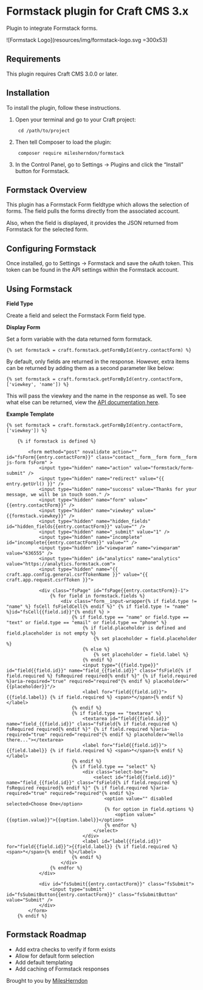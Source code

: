 # Formstack plugin for Craft CMS 3.x

Plugin to integrate Formstack forms.

![Formstack Logo](resources/img/formstack-logo.svg =300x53)

## Requirements

This plugin requires Craft CMS 3.0.0 or later.

## Installation

To install the plugin, follow these instructions.

1. Open your terminal and go to your Craft project:

        cd /path/to/project

2. Then tell Composer to load the plugin:

        composer require milesherndon/formstack

3. In the Control Panel, go to Settings → Plugins and click the “Install” button for Formstack.

## Formstack Overview

This plugin has a Formstack Form fieldtype which allows the selection of forms. The field pulls the forms directly from the associated account.

Also, when the field is displayed, it provides the JSON returned from Formstack for the selected form.

## Configuring Formstack

Once installed, go to Settings -> Formstack and save the oAuth token. This token can be found in the API settings within the Formstack account.

## Using Formstack

**Field Type**

Create a field and select the Formstack Form field type.

**Display Form**

Set a form variable with the data returned form formstack.

```{% set formstack = craft.formstack.getFormById(entry.contactForm) %}```

By default, only fields are returned in the response. However, extra items can be returned by adding them as a second parameter like below:

```{% set formstack = craft.formstack.getFormById(entry.contactForm, ['viewkey', 'name']) %}```

This will pass the viewkey and the name in the response as well. To see what else can be returned, view the [API documentation here](https://developers.formstack.com/docs/form-id-get).

**Example Template**

```
{% set formstack = craft.formstack.getFormById(entry.contactForm, ['viewkey']) %}

    {% if formstack is defined %}

        <form method="post" novalidate action="" id="fsForm{{entry.contactForm}}" class="contact__form__form form__form js-form fsForm" >
            <input type="hidden" name="action" value="formstack/form-submit" />
            <input type="hidden" name="redirect" value="{{ entry.getUrl() }}" />
            <input type="hidden" name="success" value="Thanks for your message, we will be in touch soon." />
            <input type="hidden" name="form" value="{{entry.contactForm}}" />
            <input type="hidden" name="viewkey" value="{{formstack.viewkey}}" />
            <input type="hidden" name="hidden_fields" id="hidden_fields{{entry.contactForm}}" value="" />
            <input type="hidden" name="_submit" value="1" />
            <input type="hidden" name="incomplete" id="incomplete{{entry.contactForm}}" value="" />
            <input type="hidden" id="viewparam" name="viewparam" value="636555" />
            <input type="hidden" id="analytics" name="analytics" value="https://analytics.formstack.com">
            <input type="hidden" name="{{ craft.app.config.general.csrfTokenName }}" value="{{ craft.app.request.csrfToken }}">

            <div class="fsPage" id="fsPage{{entry.contactForm}}-1">
                {% for field in formstack.fields %}
                    <div class="form__input-wrapper{% if field.type != "name" %} fsCell fsFieldCell{% endif %}" {% if field.type != "name" %}id="fsCell{{field.id}}"{% endif %} >
                        {% if field.type == "name" or field.type == "text" or field.type == "email" or field.type == "phone" %}
                            {% if field.placeholder is defined and field.placeholder is not empty %}
                                {% set placeholder = field.placeholder %}
                            {% else %}
                                {% set placeholder = field.label %}
                            {% endif %}
                            <input type="{{field.type}}" id="field{{field.id}}" name="field_{{field.id}}" class="fsField{% if field.required %} fsRequired required{% endif %}" {% if field.required %}aria-required="true" required="required"{% endif %} placeholder="{{placeholder}}"/>
                            <label for="field{{field.id}}">{{field.label}} {% if field.required %} <span>*</span>{% endif %}</label>
                        {% endif %}
                        {% if field.type == "textarea" %}
                            <textarea id="field{{field.id}}" name="field_{{field.id}}" class="fsField{% if field.required %} fsRequired required{% endif %}" {% if field.required %}aria-required="true" required="required"{% endif %} placeholder="Hello there..."></textarea>
                            <label for="field{{field.id}}">{{field.label}} {% if field.required %} <span>*</span>{% endif %}</label>
                        {% endif %}
                        {% if field.type == "select" %}
                            <div class="select-box">
                                <select id="field{{field.id}}" name="field_{{field.id}}" class="fsField{% if field.required %} fsRequired required{% endif %}" {% if field.required %}aria-required="true" required="required"{% endif %}>
                                    <option value="" disabled selected>Choose One</option>
                                    {% for option in field.options %}
                                        <option value="{{option.value}}">{{option.label}}</option>
                                    {% endfor %}
                                </select>
                            </div>
                            <label id="label{{field.id}}" for="field{{field.id}}">{{field.label}} {% if field.required %} <span>*</span>{% endif %}</label>
                        {% endif %}
                    </div>
                {% endfor %}
            </div>

            <div id="fsSubmit{{entry.contactForm}}" class="fsSubmit">
                <input type="submit" id="fsSubmitButton{{entry.contactForm}}" class="fsSubmitButton" value="Submit" />
            </div>
        </form>
    {% endif %}
```

## Formstack Roadmap

* Add extra checks to verify if form exists
* Allow for default form selection
* Add default templating
* Add caching of Formstack responses

Brought to you by [MilesHerndon](https://milesherndon.com)
